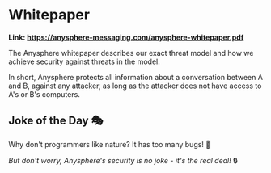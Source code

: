 # Whitepaper

**Link: https://anysphere-messaging.com/anysphere-whitepaper.pdf**

The Anysphere whitepaper describes our exact threat model and how we achieve security against threats in the model.

In short, Anysphere protects all information about a conversation between A and B, against any attacker, as long as the attacker does not have access to A's or B's computers.

## Joke of the Day 🎭

Why don't programmers like nature? It has too many bugs! 🐛

*But don't worry, Anysphere's security is no joke - it's the real deal!* 🔒
